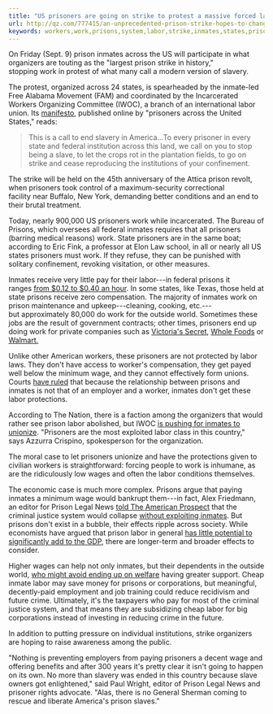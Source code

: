```yaml
---
title: "US prisoners are going on strike to protest a massive forced labor system"
url: http://qz.com/777415/an-unprecedented-prison-strike-hopes-to-change-the-fate-of-the-900000-americans-trapped-in-an-exploitative-labor-system/
keywords: workers,work,prisons,system,labor,strike,inmates,states,prison,wage,forced,massive,going,protest,prisoners
---
```

On Friday (Sept. 9) prison inmates across the US will participate in what organizers are touting as the "largest prison strike in history," stopping work in protest of what many call a modern version of slavery. 

The protest, organized across 24 states, is spearheaded by the inmate-led Free Alabama Movement (FAM) and coordinated by the Incarcerated Workers Organizing Committee (IWOC), a branch of an international labor union. Its [manifesto](https://supportprisonerresistance.noblogs.org/post/2016/04/01/announcement-of-nationally-coordinated-prisoner-workstoppage-for-sept-9-2016/), published online by "prisoners across the United States," reads:

> This is a call to end slavery in America...To every prisoner in every state and federal institution across this land, we call on you to stop being a slave, to let the crops rot in the plantation fields, to go on strike and cease reproducing the institutions of your confinement.

The strike will be held on the 45th anniversary of the Attica prison revolt, when prisoners took control of a maximum-security correctional facility near Buffalo, New York, demanding better conditions and an end to their brutal treatment. 

Today, nearly 900,000 US prisoners work while incarcerated. The Bureau of Prisons, which oversees all federal inmates requires that all prisoners (barring medical reasons) work. State prisoners are in the same boat; according to Eric Fink, a professor at Elon Law school, in all or nearly all US states prisoners must work. If they refuse, they can be punished with solitary confinement, revoking visitation, or other measures. 

Inmates receive very little pay for their labor---in federal prisons it ranges [from \$0.12 to \$0.40 an hour](https://www.bop.gov/inmates/custody_and_care/work_programs.jsp). In some states, like Texas, those held at state prisons receive zero compensation. The majority of inmates work on prison maintenance and upkeep---cleaning, cooking, etc.---but approximately 80,000 do work for the outside world. Sometimes these jobs are the result of government contracts; other times, prisoners end up doing work for private companies such as [Victoria's Secret](https://www.washingtonpost.com/news/arts-and-entertainment/wp/2015/06/17/yes-prisoners-used-to-sew-lingerie-for-victorias-secret-just-like-in-orange-is-the-new-black-season-3/), [Whole Foods](http://www.npr.org/sections/thesalt/2015/09/30/444797169/whole-foods-says-it-will-stop-selling-foods-made-by-prisoners) or [Walmart.](http://www.motherjones.com/politics/2008/07/what-do-prisoners-make-victorias-secret)

Unlike other American workers, these prisoners are not protected by labor laws. They don't have access to worker's compensation, they get payed well below the minimum wage, and they cannot effectively form unions. Courts [have ruled](http://www.theatlantic.com/business/archive/2015/09/prison-labor-in-america/406177/) that because the relationship between prisons and inmates is not that of an employer and a worker, inmates don't get these labor protections.

According to The Nation, there is a faction among the organizers that would rather see prison labor abolished, but IWOC [is pushing for inmates to unionize](https://www.thenation.com/article/this-week-may-see-the-largest-prison-strike-in-us-history/). "Prisoners are the most exploited labor class in this country," says Azzurra Crispino, spokesperson for the organization. 

The moral case to let prisoners unionize and have the protections given to civilian workers is straightforward: forcing people to work is inhumane, as are the ridiculously low wages and often the labor conditions themselves. 

The economic case is much more complex. Prisons argue that paying inmates a minimum wage would bankrupt them---in fact, Alex Friedmann, an editor for Prison Legal News [told The American Prospect](http://prospect.org/article/great-american-chain-gang) that the criminal justice system would collapse [without exploiting inmates](http://prospect.org/article/great-american-chain-gang). But prisons don't exist in a bubble, their effects ripple across society. While economists have argued that prison labor in general [has little potential to significantly add to the GDP](http://www.correction.org/Secondary%20Pages/InmateLabor.html), there are longer-term and broader effects to consider.

Higher wages can help not only inmates, but their dependents in the outside world, [who might avoid ending up on welfare](https://newrepublic.com/article/119083/prison-labor-equal-rights-wages-incarcerated-help-economy) having greater support. Cheap inmate labor may save money for prisons or corporations, but meaningful, decently-paid employment and job training could reduce recidivism and future crime. Ultimately, it's the taxpayers who pay for most of the criminal justice system, and that means they are subsidizing cheap labor for big corporations instead of investing in reducing crime in the future.

In addition to putting pressure on individual institutions, strike organizers are hoping to raise awareness among the public.

"Nothing is preventing employers from paying prisoners a decent wage and offering benefits and after 300 years it's pretty clear it isn't going to happen on its own. No more than slavery was ended in this country because slave owners got enlightened," said Paul Wright, editor of Prison Legal News and prisoner rights advocate. "Alas, there is no General Sherman coming to rescue and liberate America's prison slaves."
